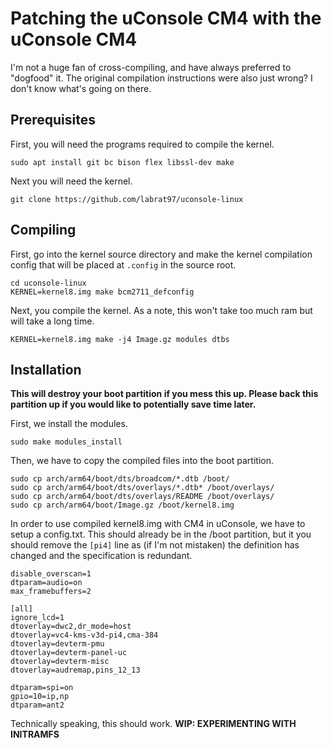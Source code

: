 # Patching the uConsole CM4 with the uConsole CM4

I'm not a huge fan of cross-compiling, and have always preferred to "dogfood" it. The original compilation instructions were also just wrong? I don't know what's going on there.

## Prerequisites

First, you will need the programs required to compile the kernel.

```
sudo apt install git bc bison flex libssl-dev make
```

Next you will need the kernel.

```
git clone https://github.com/labrat97/uconsole-linux
```

## Compiling

First, go into the kernel source directory and make the kernel compilation config that will be placed at `.config` in the source root.

```
cd uconsole-linux
KERNEL=kernel8.img make bcm2711_defconfig
```

Next, you compile the kernel. As a note, this won't take too much ram but will take a long time.

```
KERNEL=kernel8.img make -j4 Image.gz modules dtbs
```

## Installation

**This will destroy your boot partition if you mess this up. Please back this partition up if you would like to potentially save time later.**

First, we install the modules.

```
sudo make modules_install
```

Then, we have to copy the compiled files into the boot partition.

```
sudo cp arch/arm64/boot/dts/broadcom/*.dtb /boot/
sudo cp arch/arm64/boot/dts/overlays/*.dtb* /boot/overlays/
sudo cp arch/arm64/boot/dts/overlays/README /boot/overlays/
sudo cp arch/arm64/boot/Image.gz /boot/kernel8.img
```

In order to use compiled kernel8.img with CM4 in uConsole, we have to setup a config.txt. This should already be in the /boot partition, but it you should remove the `[pi4]` line as (if I'm not mistaken) the definition has changed and the specification is redundant.

```
disable_overscan=1
dtparam=audio=on
max_framebuffers=2

[all]
ignore_lcd=1
dtoverlay=dwc2,dr_mode=host
dtoverlay=vc4-kms-v3d-pi4,cma-384
dtoverlay=devterm-pmu
dtoverlay=devterm-panel-uc
dtoverlay=devterm-misc
dtoverlay=audremap,pins_12_13

dtparam=spi=on
gpio=10=ip,np
dtparam=ant2
```
Technically speaking, this should work. **WIP: EXPERIMENTING WITH INITRAMFS**
